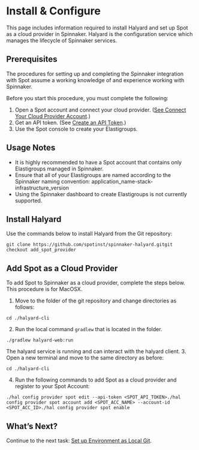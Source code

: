 # Install & Configure

This page includes information required to install Halyard and set up Spot as a cloud provider in Spinnaker. Halyard is the configuration service which manages the lifecycle of Spinnaker services.

## Prerequisites

The procedures for setting up and completing the Spinnaker integration with Spot assume a working knowledge of and experience working with Spinnaker.

Before you start this procedure, you must complete the following:

1. Open a Spot account and connect your cloud provider. ([See Connect Your Cloud Provider Account](https://help.spot.io/connect-your-cloud-provider-account/).)
2. Get an API token. (See [Create an API Token](https://docs.spot.io/spotinst-api/administration/create-an-api-token/).)
3. Use the Spot console to create your Elastigroups.

## Usage Notes

* It is highly recommended to have a Spot account that contains only Elastigroups managed in Spinnaker.
* Ensure that all of your Elastigroups are named according to the Spinnaker naming convention: application_name-stack-infrastructure_version
* Using the Spinnaker dashboard to create Elastigroups is not currently supported.

## Install Halyard
Use the commands below to install Halyard from the Git repository:

`git clone https://github.com/spotinst/spinnaker-halyard.gitgit checkout add_spot_provider`

## Add Spot as a Cloud Provider

To add Spot to Spinnaker as a cloud provider, complete the steps below. This procedure is for MacOSX.

1. Move to the folder of the git repository and change directories as follows:

`cd ./halyard-cli`

2. Run the local command `gradlew` that is located in the folder.

`./gradlew halyard-web:run`

  The halyard service is running and can interact with the halyard client.
3. Open a new terminal and move to the same directory as before:

`cd ./halyard-cli`

4. Run the following commands to add Spot as a cloud provider and register to your Spot Account:

```
./hal config provider spot edit --api-token <SPOT_API_TOKEN>./hal config provider spot account add <SPOT_ACC_NAME> --account-id <SPOT_ACC_ID>./hal config provider spot enable
```

## What’s Next?

Continue to the next task: [Set up Environment as Local Git](tools-and-provisioning/spinnaker/set-up-environment-as-local-git).
